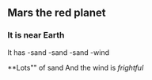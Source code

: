 ## Mars the red planet 
### It is near Earth

It has 
-sand
-sand
-sand
-wind

**Lots"" of sand
And the wind is *frightful*


